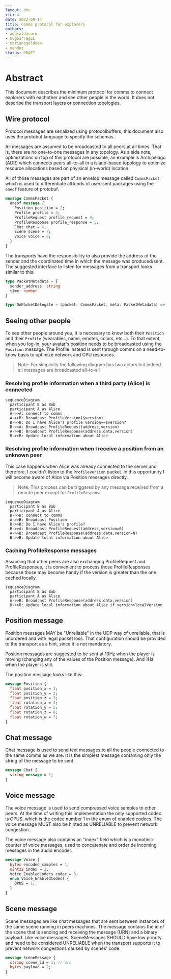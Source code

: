 ```yaml
---
layout: doc
rfc: 4
date: 2022-09-14
title: Comms protocol for explorers
authors:
- agusaldasoro
- hugoarregui
- marianogoldman
- menduz
status: DRAFT
---
```


# Abstract

This document describes the minimum protocol for comms to connect explorers with eachother and see other people in the world. It does not describe the transport layers or connection topologies.

## Wire protocol

Protocol messages are serialized using protocolbuffers, this document also uses the protobuf language to specify the schemas.

All messages are assumed to be broadcasted to all peers at all times. That is, there are no one-to-one messages in any topology. As a side note, optimizations on top of this protocol are possible, an example is Archipelago (ADR) which connects peers all-to-all in a island-based topology to optimize resource allocations based on phyisical (in-world) location.

All of those messages are part of an envelop message called `CommsPacket` which is used to differentiate all kinds of user-sent packages using the `oneof` feature of protobuf.

```protobuf
message CommsPacket {
  oneof message {
    Position position = 2;
    Profile profile = 3;
    ProfileRequest profile_request = 4;
    ProfileResponse profile_response = 5;
    Chat chat = 6;
    Scene scene = 7;
    Voice voice = 8;
  }
}
```

The transports have the responsibility to also provide the address of the sender and the coordinated time in which the message was produced/sent. The suggested interface to listen for messages from a transport looks similar to this:

```typescript
type PacketMetadata = {
  sender_address: string
  time: number
}

type OnPacketDelegate = (packet: CommsPacket, meta: PacketMetadata) => void
```

## Seeing other people

To see other people around you, it is necessary to know both their `Position` and their `Profile` (wearables, name, emotes, colors, etc...). To that extent, when you log-in, your avatar's position needs to be broadcasted using the `Position` message. The Profile instead is sent through comms on a need-to-know basis to optimize network and CPU resources.

> Note: For simplicity the following diagram has two actors but indeed all messages are broadcasted all-to-all

### Resolving profile information when a third party (Alice) is connected

```mermaid
sequenceDiagram
  participant B as Bob
  participant A as Alice
  A->>A: connect to comms
  A->>B: Broadcast ProfileVersion($version)
  B->>B: Do I have Alice's profile version==$version?
  B->>A: Broadcast ProfileRequest(address,version)
  A->>B: Broadcast ProfileResponse(address,data,version)
  B->>B: Update local information about Alice
```

### Resolving profile information when I receive a position from an unknown peer

This case happens when Alice was already connected to the server and therefore, I couldn't listen to the `ProfileVersion` packet. In this opportunity I will become aware of Alice via Position messages directly.

> Note: This process can be triggered by any message received from a remote peer except for `ProfileResponse`

```mermaid
sequenceDiagram
  participant B as Bob
  participant A as Alice
  B->>B: connect to comms
  A->>B: Broadcast Position
  B->>B: Do I have Alice's profile?
  B->>A: Broadcast ProfileRequest(address,version=0)
  A->>B: Broadcast ProfileResponse(address,data,version=N)
  B->>B: Update local information about Alice
```


### Caching ProfileResponse messages

Assuming that other peers are also exchanging ProfileRequest and ProfileResponses, it is convenient to process those ProfileResponses because those may become handy if the version is greater than the one cached locally.

```mermaid
sequenceDiagram
  participant B as Bob
  participant A as Alice
  A->>B: Broadcast ProfileResponse(address,data,version)
  B->>B: Update local information about Alice if version>localVersion
```

## Position message

Position messages MAY be "Unreliable" in the UDP way of unreliable, that is unordered and with legal packet loss. That configuration should be provided to the transport as a hint, since it is not mandatory.

Position messages are suggested to be sent at 10Hz when the player is moving (changing any of the values of the Position message). And 1Hz when the player is still.

The position message looks like this:

```protobuf
message Position {
  float position_x = 1;
  float position_y = 2;
  float position_z = 3;
  float rotation_x = 4;
  float rotation_y = 5;
  float rotation_z = 6;
  float rotation_w = 7;
}
```

## Chat message

Chat message is used to send text messages to all the people connected to the same comms as we are. It is the simplest message containing only the string of the message to be sent.

```protobuf
message Chat {
  string message = 1;
}
```

## Voice message

The voice message is used to send compressed voice samples to other peers. At the time of writing this implementation the only supported codec is OPUS, which is the codec number 1 in the enum of enabled codecs. The voice message MUST also be hinted as UNRELIABLE to prevent network congestion.

The voice message also contains an "index" field which is a monotinic counter of voice messages, used to concatenate and order de incoming messages in the audio encoder.

```protobuf
message Voice {
  bytes encoded_samples = 1;
  uint32 index = 2;
  Voice_EnabledCodecs codec = 3;
  enum Voice_EnabledCodecs {
    OPUS = 1;
  }
}
```

## Scene message

Scene messages are like chat messages that are sent between instances of the same scene running in peers machines. The message contains the id of the scene that is sending and receiving the message (URN) and a binary payload. Like voice messages, SceneMessages SHOULD have low priority and need to be considered UNRELIABLE when the transport supports it to prevent network congestions caused by scenes' code.

```protobuf
message SceneMessage {
  string scene_id = 1; // urn
  bytes payload = 2;
}
```